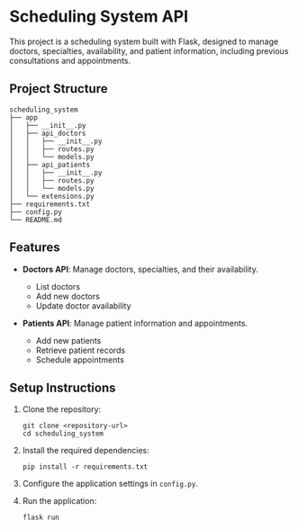 # Scheduling System API

This project is a scheduling system built with Flask, designed to manage doctors, specialties, availability, and patient information, including previous consultations and appointments.

## Project Structure

```
scheduling_system
├── app
│   ├── __init__.py
│   ├── api_doctors
│   │   ├── __init__.py
│   │   ├── routes.py
│   │   └── models.py
│   ├── api_patients
│   │   ├── __init__.py
│   │   ├── routes.py
│   │   └── models.py
│   └── extensions.py
├── requirements.txt
├── config.py
└── README.md
```

## Features

- **Doctors API**: Manage doctors, specialties, and their availability.
  - List doctors
  - Add new doctors
  - Update doctor availability

- **Patients API**: Manage patient information and appointments.
  - Add new patients
  - Retrieve patient records
  - Schedule appointments

## Setup Instructions

1. Clone the repository:
   ```
   git clone <repository-url>
   cd scheduling_system
   ```

2. Install the required dependencies:
   ```
   pip install -r requirements.txt
   ```

3. Configure the application settings in `config.py`.

4. Run the application:
   ```
   flask run
   ```